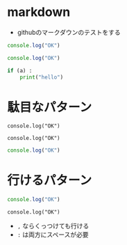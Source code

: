 # markdown

- githubのマークダウンのテストをする

```js
console.log("OK")
```

```ts
console.log("OK")
```

```py
if (a) :
    print("hello")
```

# 駄目なパターン

```js:test
console.log("OK")
```

```js: test
console.log("OK")
```
```js :test
console.log("OK")
```


# 行けるパターン

```js : test
console.log("OK")
```

```js,test
console.log("OK")
```

- `,` ならくっつけても行ける
- `:` は両方にスペースが必要